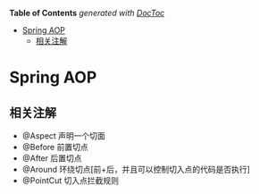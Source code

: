 <!-- START doctoc generated TOC please keep comment here to allow auto update -->
<!-- DON'T EDIT THIS SECTION, INSTEAD RE-RUN doctoc TO UPDATE -->
**Table of Contents**  *generated with [DocToc](https://github.com/thlorenz/doctoc)*

- [Spring AOP](#spring-aop)
  - [相关注解](#%E7%9B%B8%E5%85%B3%E6%B3%A8%E8%A7%A3)

<!-- END doctoc generated TOC please keep comment here to allow auto update -->

<!--
 * @Author: WeiHong Ran
 * @Date: 2019-10-20 16:04:40
 * @LastEditors: WeiHong Ran
 * @LastEditTime: 2019-10-20 16:07:39
 * @Description: Nothing
 -->
# Spring AOP

## 相关注解

- @Aspect 声明一个切面
- @Before 前置切点
- @After 后置切点
- @Around 环绕切点[前+后，并且可以控制切入点的代码是否执行]
- @PointCut 切入点拦截规则
